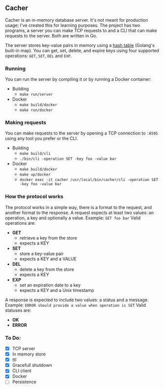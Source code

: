 ## Cacher

Cacher is an in-memory database server. It's not meant for production usage; I've created this for learning purposes. 
The project has two programs, a server you can make TCP requests to and a CLI that can make requests to the server. 
Both are written in Go.

The server stores key-value pairs in memory using a [hash table](https://en.wikipedia.org/wiki/Hash_table) (Golang's built-in map). 
You can get, set, delete, and expire keys using four supported operations: `GET`, `SET`, `DEL` and `EXP`.

### Running

You can run the server by compiling it or by running a Docker container:
  - Building
    - `make run/server`
  - Docker
    - `make build/docker`
    - `make run/docker`

### Making requests

You can make requests to the server by opening a TCP connection to `:8595` using any tool you prefer or the CLI.
  - Building
    - `make build/cli`
    - `./bin/cli -operation SET -key foo -value bar`
  - Docker
    - `make build/docker`
    - `make up/docker`
    - `docker exec -it cacher /usr/local/bin/cacher/cli -operation SET -key foo -value bar`

### How the protocol works

The protocol works in a simple way, there is a format to the request, and another format to the response.
A request expects at least two values: an operation, a key and optionally a value. Example: `SET foo bar`
Valid operations are:
  - **GET**
    - retrieve a key from the store
    - expects a KEY
  - **SET**
    - store a key-value pair
    - expects a KEY and a VALUE
  - **DEL**
    - delete a key from the store
    - expects a KEY
  - **EXP**
    - set an expiration date to a key
    - expects a KEY and a Unix timestamp

A response is expected to include two values: a status and a message. Example: `ERROR should provide a value when operation is SET`
Valid statuses are:
  - **OK**
  - **ERROR**

### To Do:

- [x] TCP server
- [x] In memory store
- [x] ttl
- [x] Gracefull shutdown
- [x] CLI client
- [x] Docker
- [ ] Persistence
